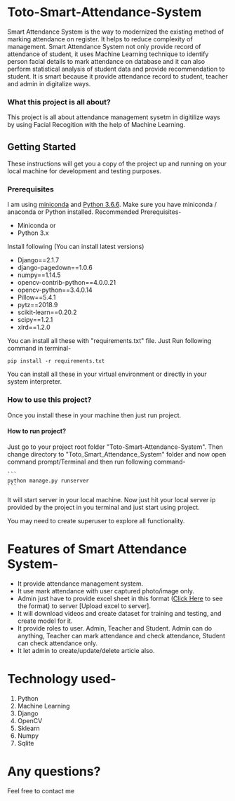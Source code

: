 # Toto-Smart-Attendance-System

Smart Attendance System is the way to modernized the existing method of marking attendance on register. It helps to reduce complexity of management. Smart Attendance System not only provide record of attendance of student, it uses Machine Learning technique to identify person facial details to mark attendance on database and it can also perform statistical analysis of student data and provide recommendation to student. It is smart because it provide attendance record to student, teacher and admin in digitalize ways.

### What this project is all about?
 This project is all about attendance management sysetm in digitilize ways by using Facial Recogition with the help of Machine Learning.
 
## Getting Started

These instructions will get you a copy of the project up and running on your local machine for development and testing purposes.

### Prerequisites

I am using [miniconda](https://conda.io/en/latest/miniconda.html) and [Python 3.6.6](https://www.python.org/). Make sure you have miniconda /  anaconda or Python installed.
Recommended Prerequisites- 
* Miniconda or
* Python 3.x

Install following (You can install latest versions)

* Django==2.1.7
* django-pagedown==1.0.6
* numpy==1.14.5
* opencv-contrib-python==4.0.0.21
* opencv-python==3.4.0.14
* Pillow==5.4.1
* pytz==2018.9
* scikit-learn==0.20.2
* scipy==1.2.1
* xlrd==1.2.0

You can install all these with "requirements.txt" file.
Just Run following command in terminal-

```
pip install -r requirements.txt
```
You can install all these in your virtual environment or directly in your system interpreter.


### How to use this project?

Once you install these in your machine then just run project.

#### How to run project?
Just go to your project root folder "Toto-Smart-Attendance-System". Then change directory to "Toto_Smart_Attendance_System" folder and now open command prompt/Terminal and then run following command-

    ```
    python manage.py runserver
    ```
    
It will start server in your local  machine. Now just hit your local server ip provided by the project in you terminal and just start using project.
    
You may need to create superuser to explore all functionality.
    

# Features of Smart Attendance System-
* It provide attendance management system.
* It use mark attendance with user captured photo/image only.
* Admin just have to provide excel sheet in this format ([Click Here](https://github.com/Dipeshpal/Toto-Smart-Attendance-System/blob/master/sv.xlsx) to see the format) to server [Upload excel to server].
* It will download videos and create dataset for training and testing, and create model for it.
* It provide roles to user. Admin, Teacher and Student. Admin can do anything, Teacher can mark attendance and check attendance, Student can check attendance only.
* It let admin to create/update/delete article also.

# Technology used-
1. Python
2. Machine Learning
3. Django
4. OpenCV
5. Sklearn
6. Numpy
7. Sqlite

# Any questions?
Feel free to contact me
